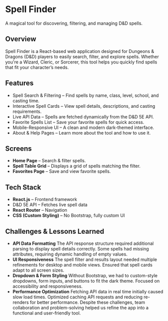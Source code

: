 #  Spell Finder
A magical tool for discovering, filtering, and managing D&D spells.

##  Overview
Spell Finder is a React-based web application designed for Dungeons & Dragons (D&D) players to easily search, filter, and explore spells. Whether you're a Wizard, Cleric, or Sorcerer, this tool helps you quickly find spells that fit your character’s needs.

##  Features
- Spell Search & Filtering – Find spells by name, class, level, school, and casting time.
-  Interactive Spell Cards – View spell details, descriptions, and casting requirements.
-  Live API Data – Spells are fetched dynamically from the D&D 5E API.
-  Favorite Spells List – Save your favorite spells for quick access.
-  Mobile-Responsive UI – A clean and modern dark-themed interface.
-  About & Help Pages – Learn more about the tool and how to use it.

##  Screens
- **Home Page** – Search & filter spells.
- **Spell Table Grid** – Displays a grid of spells matching the filter.
- **Favorites Page** – Save and view favorite spells.

##  Tech Stack
-  **React.js** – Frontend framework
-  D&D 5E API – Fetches live spell data
-  **React Router** – Navigation
-  **CSS (Custom Styling)** – No Bootstrap, fully custom UI

##  Challenges & Lessons Learned
-  **API Data Formatting**
The API response structure required additional parsing to display spell details correctly.
Some spells had missing attributes, requiring dynamic handling of empty values.
-  **UI Responsiveness**
The spell filter and results layout needed multiple refinements for desktop and mobile views.
Ensured that spell cards adapt to all screen sizes.
-  **Dropdown & Form Styling**
Without Bootstrap, we had to custom-style dropdowns, form inputs, and buttons to fit the dark theme.
Focused on accessibility and responsiveness.
-  **Performance Optimization**
Fetching API data in real time initially caused slow load times.
Optimized caching API requests and reducing re-renders for better performance.
Despite these challenges, team collaboration and problem-solving helped us refine the app into a functional and user-friendly tool.

